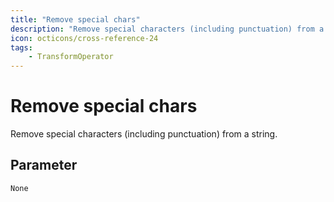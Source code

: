 ```yaml
---
title: "Remove special chars"
description: "Remove special characters (including punctuation) from a string."
icon: octicons/cross-reference-24
tags: 
    - TransformOperator
---
```

# Remove special chars
<!-- This file was generated - DO NOT CHANGE IT MANUALLY -->



Remove special characters (including punctuation) from a string.

## Parameter

`None`